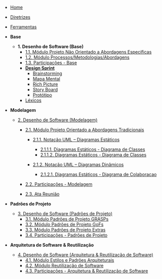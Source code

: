 - [Home](/)
- [Diretrizes](/Diretrizes/Diretrizes.md)
- [Ferramentas](/ferramentas.md)

- **Base**

  - **1. Desenho de Software (Base)**
    - [1.1. Módulo Projeto Não Orientado a Abordagens Específicas](/Base/1.1.AbordagemNaoEspecifica.md)
    - [1.2. Módulo Processos/Metodologias/Abordagens](/Base/1.2.ProcessosMetodologiasAbordagens.md)
    - [1.3. Participações - Base](/Base/1.3.ParticipacoesBase.md)
    - [**Design Sprint**](/Base/DesignSprint.md)
      - [Brainstorming](/Base/Brainstorming.md)
      - [Mapa Mental](/Base/MapaMental.md)
      - [Rich Picture](/Base/richPicture.md)
      - [Story Board](/Base/StoryBoard.md)
      - [Protótipo](/Base/Prototipo.md)
    - [Léxicos](/Base/Lexicos.md)

- **Modelagem**

  - [2. Desenho de Software (Modelagem)](/Modelagem/2.Modelagem.md)

    - [2.1. Módulo Projeto Orientado a Abordagens Tradicionais](/Modelagem/2.1.ModelagemTradicional.md)

      - [2.1.1. Notação UML – Diagramas Estáticos](/Modelagem/2.1.1.UMLEstaticos.md)

        - [2.1.1.1. Diagramas Estáticos - Diagrama de Classes](/Modelagem/Estaticos/classes.md)
        - [2.1.1.2. Diagramas Estáticos - Diagrama de Classes](/Modelagem/Estaticos/pacotes.md)

      - [2.1.2. Notação UML – Diagramas Dinâmicos](/Modelagem/2.1.2.UMLDinamicos.md)
        - [2.1.2.1. Diagramas Estáticos - Diagrama de Colaboracao](/Modelagem/Estaticos/colaboracao.md)

    - [2.2. Participações - Modelagem](/Modelagem/2.2.ParticipacoesModelagem.md)

    - [2.3. Ata Reunião ](/Modelagem/AtaReuniao_0205.md)

- **Padrões de Projeto**

  - [3. Desenho de Software (Padrões de Projeto)](/PadroesDeProjeto/3.PadroesDeProjeto.md)
    - [3.1. Módulo Padrões de Projeto GRASPs](/PadroesDeProjeto/3.1.GRASPs.md)
    - [3.2. Módulo Padrões de Projeto GoFs](/PadroesDeProjeto/3.2.GoFs.md)
    - [3.3. Módulo Padrões de Projeto Extras](/PadroesDeProjeto/3.3.PadroesExtra.md)
    - [3.4. Participações - Padrões de Projeto](/PadroesDeProjeto/3.4.ParticipacoesPadroes.md)

- **Arquitetura de Software & Reutilização**
  - [4. Desenho de Software (Arquitetura & Reutilização de Software)](/ArquiteturaReutilizacao/4.ArquiteturaReutilizacao.md)
    - [4.1. Módulo Estilos e Padrões Arquiteturais](/ArquiteturaReutilizacao/4.1.PadroesArquiteturais.md)
    - [4.2. Módulo Reutilização de Software](/ArquiteturaReutilizacao/4.2.ReutilizacaoDeSoftware.md)
    - [4.3. Participações - Arquitetura & Reutilização de Software](/ArquiteturaReutilizacao/4.3.ParticipacoesArqReutilizacao.md)
